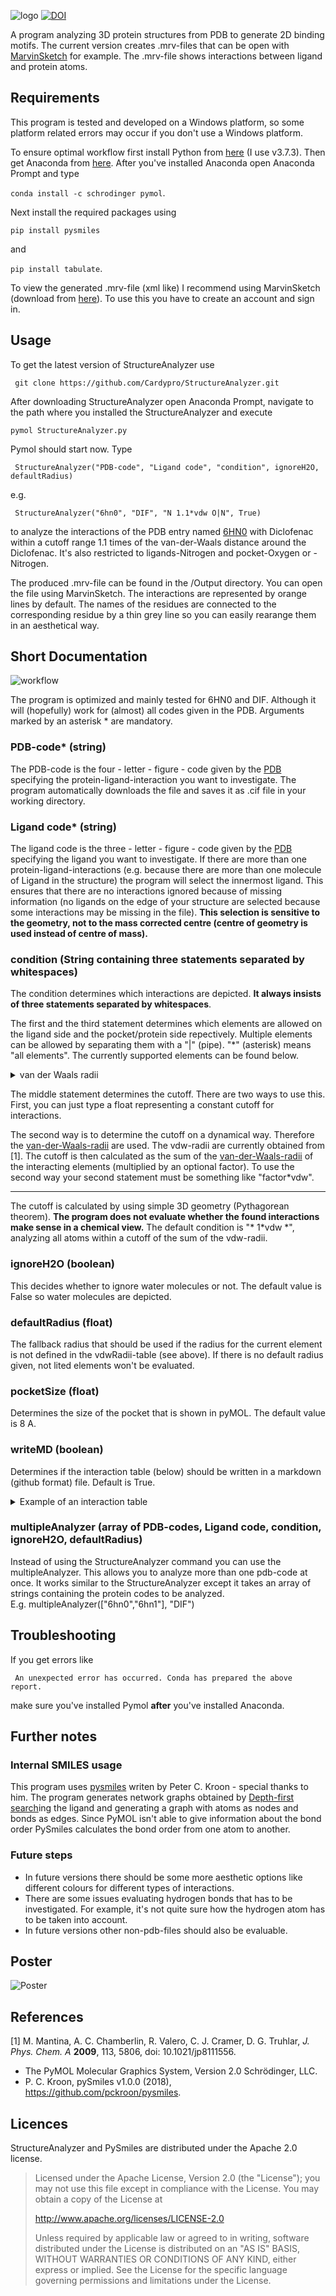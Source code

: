 
![logo](Logo.svg)
[![DOI](https://zenodo.org/badge/248959529.svg)](https://zenodo.org/badge/latestdoi/248959529)

A program analyzing 3D protein structures from PDB to generate 2D binding motifs. The current version creates .mrv-files that can be open with [MarvinSketch](https://chemaxon.com/products/marvin) for example. The .mrv-file shows interactions between ligand and protein atoms.

## Requirements

This program is tested and developed on a Windows platform, so some platform related errors may occur if you don't use a Windows platform.

To ensure optimal workflow first install Python from [here](https://www.python.org/downloads/) (I use v3.7.3). Then get Anaconda from [here](https://www.anaconda.com/distribution/#download-section). After you've installed Anaconda open Anaconda Prompt and type

```conda install -c schrodinger pymol```.

Next install the required packages using

```pip install pysmiles```

and

```pip install tabulate```.

To view the generated .mrv-file (xml like) I recommend using MarvinSketch (download from [here](https://chemaxon.com/products/marvin/download)). To use this you have to create an account and sign in.

## Usage

To get the latest version of StructureAnalyzer use

``` git clone https://github.com/Cardypro/StructureAnalyzer.git```

After downloading StructureAnalyzer open Anaconda Prompt, navigate to the path where you installed the StructureAnalyzer and execute

```pymol StructureAnalyzer.py```

Pymol should start now. Type

``` StructureAnalyzer("PDB-code", "Ligand code", "condition", ignoreH2O, defaultRadius)```

e.g.

``` StructureAnalyzer("6hn0", "DIF", "N 1.1*vdw O|N", True)```

to analyze the interactions of the PDB entry named [6HN0](https://www.rcsb.org/structure/6hn0) with Diclofenac within a cutoff range 1.1 times of the van-der-Waals distance around the Diclofenac. It's also restricted to ligands-Nitrogen and pocket-Oxygen or -Nitrogen.

The produced .mrv-file can be found in the /Output directory. You can open the file using MarvinSketch. The interactions are represented by orange lines by default. The names of the residues are connected to the corresponding residue by a thin grey line so you can easily rearange them in an aesthetical way.

## Short Documentation

![workflow](workflow.png)

The program is optimized and mainly tested for 6HN0 and DIF. Although it will (hopefully) work for (almost) all codes given in the PDB. Arguments marked by an asterisk \* are mandatory.

### PDB-code\* (string)

The PDB-code is the four - letter - figure - code given by the [PDB](https://www.rcsb.org/) specifying the protein-ligand-interaction you want to investigate. The program automatically downloads the file and saves it as .cif file in your working directory.

### Ligand code\* (string)

The ligand code is the three - letter - figure - code given by the [PDB](https://www.rcsb.org/) specifying the ligand you want to investigate. If there are more than one protein-ligand-interactions (e.g. because there are more than one molecule of Ligand in the structure) the program will select the innermost ligand. This ensures that there are no interactions ignored because of missing information (no ligands on the edge of your structure are selected because some interactions may be missing in the file). **This selection is sensitive to the geometry, not to the mass corrected centre (centre of geometry is used instead of centre of mass).**

### condition (String containing three statements separated by whitespaces)

The condition determines which interactions are depicted. **It always insists of three statements separated by whitespaces**.

The first and the third statement determines which elements are allowed on the ligand side and the pocket/protein side repectively. Multiple elements can be allowed by separating them with a "|" (pipe). "\*" (asterisk) means "all elements". The currently supported elements can be found below.


<details>
	<summary>van der Waals radii</summary>
	
	"H": 1.10,
	"Li": 1.81,
	"Na": 2.27,
	"K": 2.75,
	"Rb": 3.03,
	"Cs": 3.43,
	"Fr": 3.48, 	#End I
	"Be": 1.53,
	"Mg": 1.73,
	"Ca": 2.31,
	"Sr": 2.49,
	"Ba": 2.68,
	"Ra": 2.83, 	#End II
	"B": 1.92,
	"Al": 1.84,
	"Ga": 1.87,
	"In": 1.93,
	"Tl": 1.96, 	#End III
	"C": 1.70,
	"Si": 2.10,
	"Ge": 2.11,
	"Sn": 2.17,
	"Pb": 2.02,	#End IV
	"N": 1.55,
	"P": 1.80,
	"As": 1.85,
	"Sb": 2.06,
	"Bi": 2.07,	#End V
	"O": 1.52,	
	"S": 1.80,
	"Se": 1.90,
	"Te": 2.06,
	"Po": 1.97, 	#End VI
	"F": 1.47,
	"Cl": 1.75,
	"Br": 1.83,
	"I": 1.98,
	"At": 2.02, 	#End VII
	"He": 1.40,
	"Ne": 1.54,
	"Ar": 1.88,
	"Kr": 2.02,
	"Xe": 2.16,
	"Rn":2.20 	#End Main Group
</details>

The middle statement determines the cutoff. There are two ways to use this. First, you can just type a float representing a constant cutoff for interactions.

The second way is to determine the cutoff on a dynamical way. Therefore the [van-der-Waals-radii](https://en.wikipedia.org/wiki/Van_der_Waals_radius) are used. The vdw-radii are currently obtained from [1]. The cutoff is then calculated as the sum of the [van-der-Waals-radii](https://en.wikipedia.org/wiki/Van_der_Waals_radius) of the interacting elements (multiplied by an optional factor). To use the second way your second statement must be something like "factor\*vdw".

---

The cutoff is calculated by using simple 3D geometry (Pythagorean theorem). **The program does not evaluate whether the found interactions make sense in a chemical view.** The default condition is "\* 1\*vdw \*", analyzing all atoms within a cutoff of the sum of the vdw-radii.

### ignoreH2O (boolean)

This decides whether to ignore water molecules or not. The default value is False so water molecules are depicted.

### defaultRadius (float)

The fallback radius that should be used if the radius for the current element is not defined in the vdwRadii-table (see above). If there is no default radius given, not lited elements won't be evaluated.

### pocketSize (float)

Determines the size of the pocket that is shown in pyMOL. The default value is 8 A.

### writeMD (boolean)

Determines if the interaction table (below) should be written in a markdown (github format) file. Default is True.

<details>
	<summary>Example of an interaction table </summary>
	
 # DIF 605 
| atom ligand   |   distance [A] | atom pocket   | element   |
|---------------|----------------|---------------|-----------|
| DIF 605/CL2   |        3.27785 | ARG 208/CG    | C         |
| DIF 605/C1    |        3.15951 | HOH 1016/O    | O         |
| DIF 605/N1    |        2.82841 | HOH 884/O     | O         |
| DIF 605/O1    |        3.10756 | DIF 606/C5    | C         |
| DIF 605/O2    |        2.71713 | ASP 323/O     | O         |
| DIF 605/O2    |        3.09461 | DIF 606/C5    | C         |
| DIF 605/O2    |        3.08978 | DIF 606/C6    | C         |
| DIF 605/C8    |        2.93876 | HOH 884/O     | O         |
| DIF 605/C14   |        3.03511 | DIF 606/C5    | C         |
 # DIF 606 
| atom ligand   |   distance [A] | atom pocket   | element   |
|---------------|----------------|---------------|-----------|
| DIF 606/C5    |        3.10756 | DIF 605/O1    | O         |
| DIF 606/C5    |        3.09461 | DIF 605/O2    | O         |
| DIF 606/C5    |        3.03511 | DIF 605/C14   | C         |
| DIF 606/C6    |        3.08978 | DIF 605/O2    | O         |
| DIF 606/C11   |        3.10796 | GLU 353/OE2   | O         |
| DIF 606/C11   |        2.93863 | HOH 815/O     | O         |
| DIF 606/C12   |        2.99284 | HOH 815/O     | O         |
</details>

### multipleAnalyzer (array of PDB-codes, Ligand code, condition, ignoreH2O, defaultRadius)
Instead of using the StructureAnalyzer command you can use the multipleAnalyzer. This allows you to analyze more than one pdb-code at once. It works similar to the StructureAnalyzer except it takes an array of strings containing the protein codes to be analyzed.  
E.g. multipleAnalyzer(\["6hn0","6hn1"\], "DIF")

## Troubleshooting

If you get errors like

``` An unexpected error has occurred. Conda has prepared the above report.```

make sure you've installed Pymol **after** you've installed Anaconda.

## Further notes

### Internal SMILES usage

This program uses [pysmiles](https://pypi.org/project/pysmiles/) writen by Peter C. Kroon - special thanks to him. The program generates network graphs obtained by [Depth-first search](https://en.wikipedia.org/wiki/Depth-first_search)ing the ligand and generating a graph with atoms as nodes and bonds as edges. Since PyMOL isn't able to give information about the bond order PySmiles calculates the bond order from one atom to another.

### Future steps

- In future versions there should be some more aesthetic options like different colours for different types of interactions.
- There are some issues evaluating hydrogen bonds that has to be investigated. For example, it's not quite sure how the hydrogen atom has to be taken into account.
- In future versions other non-pdb-files should also be evaluable.

## Poster

![Poster](PosterSummary.png)

## References

[1] M. Mantina, A. C. Chamberlin, R. Valero, C. J. Cramer, D. G. Truhlar, _J. Phys. Chem. A_ **2009**, 113, 5806, doi: 10.1021/jp8111556.

- The PyMOL Molecular Graphics System, Version 2.0 Schrödinger, LLC.
- P. C. Kroon, pySmiles v1.0.0 (2018), https://github.com/pckroon/pysmiles.

## Licences

StructureAnalyzer and PySmiles are distributed under the Apache 2.0 license.

> Licensed under the Apache License, Version 2.0 (the "License");
> you may not use this file except in compliance with the License.
> You may obtain a copy of the License at
>
> http://www.apache.org/licenses/LICENSE-2.0
>
> Unless required by applicable law or agreed to in writing, software
> distributed under the License is distributed on an "AS IS" BASIS,
> WITHOUT WARRANTIES OR CONDITIONS OF ANY KIND, either express or implied.
> See the License for the specific language governing permissions and
> limitations under the License.

